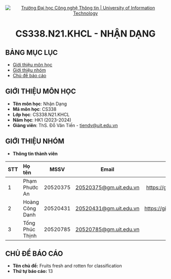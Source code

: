 
<!-- Banner -->
<p align="center">
  <a href="https://www.uit.edu.vn/" title="Trường Đại học Công nghệ Thông tin" style="border: none;">
    <img src="https://i.imgur.com/WmMnSRt.png" alt="Trường Đại học Công nghệ Thông tin | University of Information Technology">
  </a>
</p>

<!-- Title -->
<h1 align="center">
  <b>CS338.N21.KHCL - NHẬN DẠNG</b>
</h1>

<!-- Body -->
## BẢNG MỤC LỤC
* [Giới thiệu môn học](#giới-thiệu-môn-học)
* [Giới thiệu nhóm](#giới-thiệu-nhóm)
* [Chủ đề báo cáo](#chủ-đề-báo-cáo)

## GIỚI THIỆU MÔN HỌC
* **Tên môn học**: Nhận Dạng
* **Mã môn học**: CS338
* **Lớp học**: CS338.N21.KHCL
* **Năm học**: HK1 (2023-2024)
* **Giảng viên**: ThS. Đỗ Văn Tiến - tiendv@uit.edu.vn

## GIỚI THIỆU NHÓM
* **Thông tin thành viên**

| STT | Họ tên | MSSV | Email  | Github |
|:----|:-------|:----:|:------:|:------:|
| 1 | Phạm Phước An | 20520375 | 20520375@gm.uit.edu.vn | https://github.com/RiderKick2204/ |
| 2 | Hoàng Công Danh | 20520431 | 20520431@gm.uit.edu.vn | https://github.com/DanhHoang2304 |
| 3 | Tống Phúc Thịnh | 20520785 | 20520785@gm.uit.edu.vn | 


## CHỦ ĐỀ BÁO CÁO
* **Tên chủ đề:** Fruits fresh and rotten for classification 
* **Thứ tự báo cáo:** 13

<!-- 
Giới thiệu
 
## ĐỒ ÁN MÔN HỌC
DEMO
SLIDE
BÀI TẬP
-->
